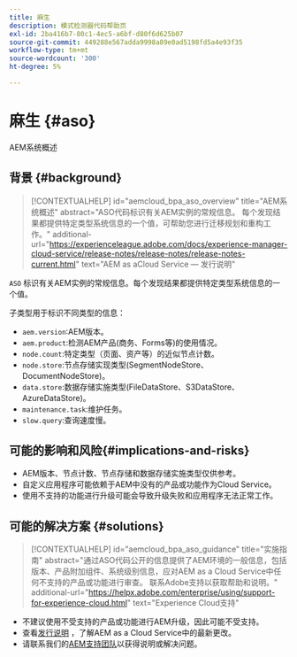 ```yaml
---
title: 麻生
description: 模式检测器代码帮助页
exl-id: 2ba416b7-80c1-4ec5-a6bf-d80f6d625b07
source-git-commit: 449288e567adda9998a89e0ad5198fd5a4e93f35
workflow-type: tm+mt
source-wordcount: '300'
ht-degree: 5%

---
```


# 麻生 {#aso}

AEM系统概述

## 背景 {#background}

>[!CONTEXTUALHELP]
>id="aemcloud_bpa_aso_overview"
>title="AEM系统概述"
>abstract="ASO代码标识有关AEM实例的常规信息。 每个发现结果都提供特定类型系统信息的一个值，可帮助您进行迁移规划和重构工作。"
>additional-url="https://experienceleague.adobe.com/docs/experience-manager-cloud-service/release-notes/release-notes/release-notes-current.html" text="AEM as aCloud Service — 发行说明"

`ASO` 标识有关AEM实例的常规信息。每个发现结果都提供特定类型系统信息的一个值。

子类型用于标识不同类型的信息：

* `aem.version`:AEM版本。
* `aem.product`:检测AEM产品(商务、Forms等)的使用情况。
* `node.count`:特定类型（页面、资产等）的近似节点计数。
* `node.store`:节点存储实现类型(SegmentNodeStore、DocumentNodeStore)。
* `data.store`:数据存储实施类型(FileDataStore、S3DataStore、AzureDataStore)。
* `maintenance.task`:维护任务。
* `slow.query`:查询速度慢。

## 可能的影响和风险{#implications-and-risks}

* AEM版本、节点计数、节点存储和数据存储实施类型仅供参考。
* 自定义应用程序可能依赖于AEM中没有的产品或功能作为Cloud Service。
* 使用不支持的功能进行升级可能会导致升级失败和应用程序无法正常工作。

## 可能的解决方案 {#solutions}

>[!CONTEXTUALHELP]
>id="aemcloud_bpa_aso_guidance"
>title="实施指南"
>abstract="通过ASO代码公开的信息提供了AEM环境的一般信息，包括版本、产品附加组件、系统级别信息，应对AEM as a Cloud Service中任何不支持的产品或功能进行审查。 联系Adobe支持以获取帮助和说明。"
>additional-url="https://helpx.adobe.com/enterprise/using/support-for-experience-cloud.html" text="Experience Cloud支持"

* 不建议使用不受支持的产品或功能进行AEM升级，因此可能不受支持。
* 查看[发行说明](https://experienceleague.adobe.com/docs/experience-manager-cloud-service/release-notes/release-notes/release-notes-current.html?lang=zh-Hans) ，了解AEM as a Cloud Service中的最新更改。
* 请联系我们的[AEM支持团队](https://helpx.adobe.com/enterprise/using/support-for-experience-cloud.html)以获得说明或解决问题。
